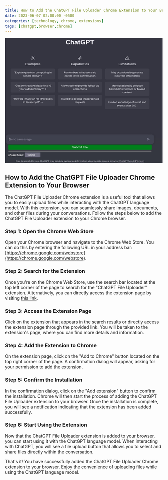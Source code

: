 ```yaml
---
title: How to Add the ChatGPT File Uploader Chrome Extension to Your Browser
date: 2023-06-07 02:00:00 -0500
categories: [technology, chrome, extensions]
tags: [chatgpt,browser,chrome]
---
```



<img src="/assets/img/posts/chatgpt_file_uploader/chatgpt_file_uploader.jpg" alt="How to Add the ChatGPT File Uploader Chrome Extension to Your Browser" style="height:400px; width:600px;" />


## How to Add the ChatGPT File Uploader Chrome Extension to Your Browser

The ChatGPT File Uploader Chrome extension is a useful tool that allows you to easily upload files while interacting with the ChatGPT language model. With this extension, you can seamlessly share images, documents, and other files during your conversations. Follow the steps below to add the ChatGPT File Uploader extension to your Chrome browser.

### Step 1: Open the Chrome Web Store

Open your Chrome browser and navigate to the Chrome Web Store. You can do this by entering the following URL in your address bar: [https://chrome.google.com/webstore](https://chrome.google.com/webstore).

### Step 2: Search for the Extension

Once you're on the Chrome Web Store, use the search bar located at the top left corner of the page to search for the "ChatGPT File Uploader" extension. Alternatively, you can directly access the extension page by visiting [this link](https://chrome.google.com/webstore/detail/chatgpt-file-uploader/oaogphgfdbdbmhkiplemgehihiiececj).

### Step 3: Access the Extension Page

Click on the extension that appears in the search results or directly access the extension page through the provided link. You will be taken to the extension's page, where you can find more details and information.

### Step 4: Add the Extension to Chrome

On the extension page, click on the "Add to Chrome" button located on the top right corner of the page. A confirmation dialog will appear, asking for your permission to add the extension.

### Step 5: Confirm the Installation

In the confirmation dialog, click on the "Add extension" button to confirm the installation. Chrome will then start the process of adding the ChatGPT File Uploader extension to your browser. Once the installation is complete, you will see a notification indicating that the extension has been added successfully.

### Step 6: Start Using the Extension

Now that the ChatGPT File Uploader extension is added to your browser, you can start using it with the ChatGPT language model. When interacting with ChatGPT, you will see a file upload button that allows you to select and share files directly within the conversation.

That's it! You have successfully added the ChatGPT File Uploader Chrome extension to your browser. Enjoy the convenience of uploading files while using the ChatGPT language model.

